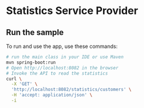# Statistics Service Provider

## Run the sample

To run and use the app, use these commands:

```bash
# run the main class in your IDE or use Maven
mvn spring-boot:run
# Open http://localhost:8082 in the browser
# Invoke the API to read the statistics
curl \
  -X 'GET' \
  'http://localhost:8082/statistics/customers' \
  -H 'accept: application/json' \
  -i
```
